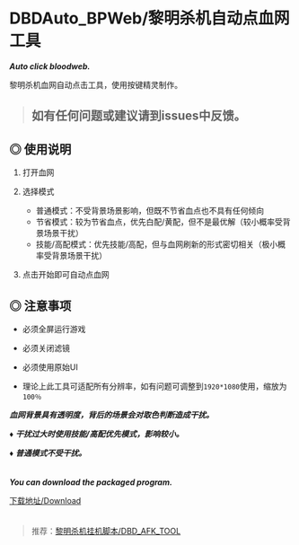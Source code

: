# DBDAuto_BPWeb/黎明杀机自动点血网工具
***Auto click  bloodweb.***  
  
黎明杀机血网自动点击工具，使用按键精灵制作。  
  
      
        
>## 如有任何问题或建议请到issues中反馈。
  
## ◎ 使用说明  

1. 打开血网  
  
2. 选择模式   
    - 普通模式：不受背景场景影响，但既不节省血点也不具有任何倾向  
    - 节省模式：较为节省血点，优先白配/黄配，但不是最优解（较小概率受背景场景干扰）  
    - 技能/高配模式：优先技能/高配，但与血网刷新的形式密切相关（极小概率受背景场景干扰）  
  
3. 点击开始即可自动点血网  
  
  
## ◎ 注意事项  

- 必须全屏运行游戏  
  
- 必须关闭滤镜  
  
- 必须使用原始UI　
      
- 理论上此工具可适配所有分辨率，如有问题可调整到`1920*1080`使用，缩放为`100％`   
  
 ***血网背景具有透明度，背后的场景会对取色判断造成干扰。***  
  
♦ ***干扰过大时使用技能/高配优先模式，影响较小。***   
  
♦ ***普通模式不受干扰。***  
    　　


    
***You can download the packaged program.***  

[下载地址/Download](https://github.com/WKhistory/DBDAuto_BPWeb/releases)  
　　
  
> 推荐：[黎明杀机挂机脚本/DBD_AFK_TOOL](https://github.com/maskrs/DBD_AFK_TOOL/releases)　　
　　
  
